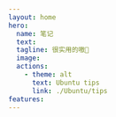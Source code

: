 ```yaml
---
layout: home
hero:
  name: 笔记
  text: 
  tagline: 很实用的嗷🙉
  image: 
  actions:
    - theme: alt
      text: Ubuntu tips
      link: ./Ubuntu/tips
features:
---
```

